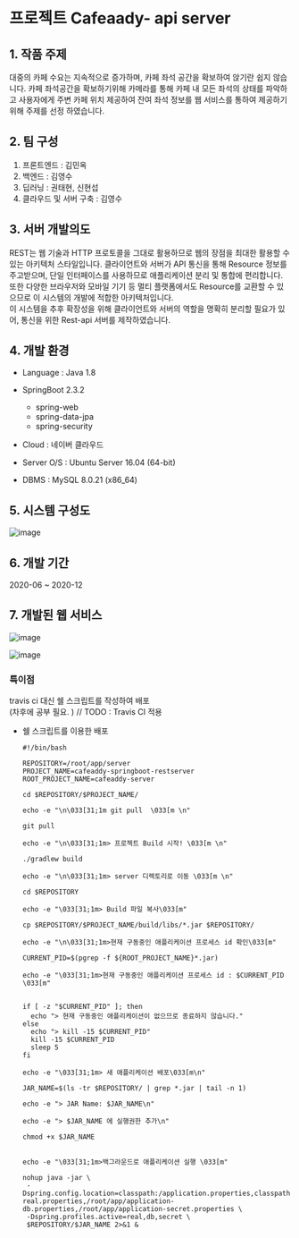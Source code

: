 # 프로젝트 Cafeaady- api server

## 1. 작품 주제 
 대중의 카페 수요는 지속적으로 증가하며, 카페 좌석 공간을 확보하여 앉기란 쉽지 않습니다. 
카페 좌석공간을 확보하기위해 카메라를 통해 카페 내 모든 좌석의 상태를 파악하고
사용자에게 주변 카페 위치 제공하여 잔여 좌석 정보를 웹 서비스를 통하여 제공하기 위해 주제를 선정 하였습니다.


## 2. 팀 구성

1. 프론트엔드 : 김민옥
2. 백엔드 : 김영수
3. 딥러닝 : 권태현, 신현섭
4. 클라우드 및 서버 구축 : 김영수  


## 3. 서버 개발의도 
REST는 웹 기술과 HTTP 프로토콜을 그대로 활용하므로 웹의 장점을 최대한 활용할 수 있는 아키텍처 스타일입니다. 
클라이언트와 서버가 API 통신을 통해 Resource 정보를 주고받으며, 단일 인터페이스를 사용하므로 애플리케이션 분리 및 통합에 편리합니다. 
또한 다양한 브라우저와 모바일 기기 등 멀티 플랫폼에서도 Resource를 교환할 수 있으므로 이 시스템의 개발에 적합한 아키텍처입니다.  
이 시스템을 추후 확장성을 위해 클라이언트와 서버의 역할을 명확히 분리할 필요가 있어, 통신을 위한 Rest-api 서버를 제작하였습니다.

## 4. 개발 환경 

* Language : Java 1.8
* SpringBoot 2.3.2
  - spring-web
  - spring-data-jpa
  - spring-security
  
* Cloud : 네이버 클라우드 
* Server O/S : Ubuntu Server 16.04 (64-bit)
* DBMS : MySQL 8.0.21 (x86_64)

## 5. 시스템 구성도
![image](https://user-images.githubusercontent.com/41531594/101609673-9531ec80-3a4a-11eb-814d-d522e33f95e5.png)

## 6. 개발 기간 
 2020-06 ~ 2020-12
 
## 7. 개발된 웹 서비스 


![image](https://user-images.githubusercontent.com/41531594/101608820-8b5bb980-3a49-11eb-9762-eabcc5769ca4.png)

![image](https://user-images.githubusercontent.com/41531594/101609031-d1188200-3a49-11eb-8017-697fd8babbc6.png)
 
### 특이점

travis ci 대신 쉘 스크립트를 작성하여 배포  
(차후에 공부 필요. )
// TODO : Travis CI 적용

* 쉘 스크립트를 이용한 배포
    ```shell script
    #!/bin/bash
    
    REPOSITORY=/root/app/server
    PROJECT_NAME=cafeaddy-springboot-restserver
    ROOT_PROJECT_NAME=cafeaddy-server
    
    cd $REPOSITORY/$PROJECT_NAME/
    
    echo -e "\n\033[31;1m git pull  \033[m \n"
    
    git pull
    
    echo -e "\n\033[31;1m> 프로젝트 Build 시작! \033[m \n"
    
    ./gradlew build
    
    echo -e "\n\033[31;1m> server 디렉토리로 이동 \033[m \n"
    
    cd $REPOSITORY
    
    echo -e "\033[31;1m> Build 파일 복사\033[m"
    
    cp $REPOSITORY/$PROJECT_NAME/build/libs/*.jar $REPOSITORY/
    
    echo -e "\n\033[31;1m>현재 구동중인 애플리케이션 프로세스 id 확인\033[m"
    
    CURRENT_PID=$(pgrep -f ${ROOT_PROJECT_NAME}*.jar)
    
    echo -e "\033[31;1m>현재 구동중인 애플리케이션 프로세스 id : $CURRENT_PID \033[m"
    
    
    if [ -z "$CURRENT_PID" ]; then
      echo "> 현재 구동중인 애플리케이션이 없으므로 종료하지 않습니다."
    else
      echo "> kill -15 $CURRENT_PID"
      kill -15 $CURRENT_PID
      sleep 5
    fi
    
    echo -e "\033[31;1m> 새 애플리케이션 배포\033[m\n"
    
    JAR_NAME=$(ls -tr $REPOSITORY/ | grep *.jar | tail -n 1)
    
    echo -e "> JAR Name: $JAR_NAME\n"
    
    echo -e "> $JAR_NAME 에 실행권한 추가\n"
    
    chmod +x $JAR_NAME
    
    
    echo -e "\033[31;1m>백그라운드로 애플리케이션 실행 \033[m"
    
    nohup java -jar \
     -Dspring.config.location=classpath:/application.properties,classpath:/application-real.properties,/root/app/application-db.properties,/root/app/application-secret.properties \
     -Dspring.profiles.active=real,db,secret \
     $REPOSITORY/$JAR_NAME 2>&1 &
    ```




